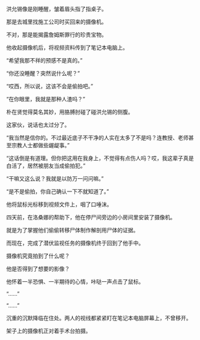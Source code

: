 洪允锡像是刚睡醒，皱着眉头指了指桌子。

那是去城里找施工公司时买回来的摄像机。

不对，那是能揭露詹姆斯罪行的珍贵宝物。

他收起摄像机后，将视频资料传到了笔记本电脑上。

“希望我那不祥的预感不是真的。”

“你还没睡醒？突然说什么呢？”

“哎西，所以说，这该不会是偷拍吧。”

“在你眼里，我就是那种人渣吗？”

朴在贤觉得莫名其妙，用胳膊肘碰了碰洪允锡的侧腹。

这家伙，说话也太过分了。

“我当然是信你的。不过最近底子不干净的人实在太多了不是吗？连教授、老师甚至宗教人士都做些龌龊事。”

“这话倒是有道理。但你把这用在我身上，不觉得有点伤人吗？哎，我这辈子真是白活了，居然被朋友当成偷拍犯。”

“干嘛又这么说？我就是以防万一问问嘛。”

“是不是偷拍，你自己确认一下不就知道了。”

他将鼠标光标移到视频文件上，咽了口唾沫。

四天前，在洛桑娜的帮助下，他在停尸间旁边的小房间里安装了摄像机。

就是为了掌握他们偷偷转移尸体制作解剖用尸体的证据。

而现在，完成了潜伏监视任务的摄像机终于回到了他手中。

摄像机究竟拍到了什么呢？

他是否得到了想要的影像？

他怀着一半恐惧、一半期待的心情，咔哒一声点击了鼠标。

“……”

“……”

沉重的沉默降临在住处。两人的视线都紧紧盯在笔记本电脑屏幕上，不曾移开。

架子上的摄像机正对着手术台拍摄。